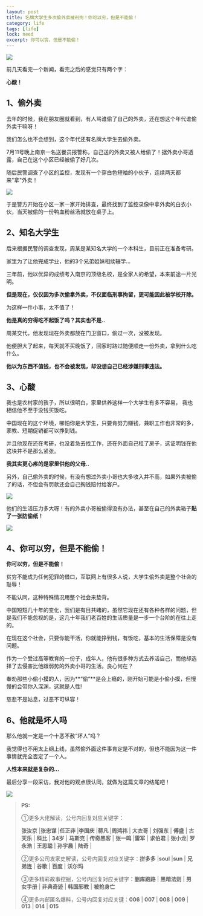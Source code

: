 ```yaml
---
layout: post
title: 名牌大学生多次偷外卖被刑拘！你可以穷，但是不能偷！
category: life
tags: [life]
lock: need
excerpt: 你可以穷，但是不能偷！
---
```


![](http://favorites.ren/assets/images/2020/it/xingju/xingju01.jpg) 

前几天看完一个新闻，看完之后的感觉只有两个字：

**心酸！**

## 1、偷外卖

去年的时候，我在朋友圈就看到，有人骂谁偷了自己的外卖，还在想这个年代谁偷外卖干嘛呀！

我们怎么也不会想到，这个年代还有名牌大学生去偷外卖。

7月11号晚上南京一名送餐员报警称，自己送的外卖又被人给偷了！据外卖小哥透露，自己在这个小区已经被偷了好几次。

随后民警调查了小区的监控，发现有一个穿白色短袖的小伙子，连续两天都来"拿"外卖！

![](http://favorites.ren/assets/images/2020/it/xingju/xingju02.jpg) 

于是警方开始在小区一家一家开始排查，最终找到了监控录像中拿外卖的白衣小伙，当天被偷的一份鸭血粉丝汤就放在桌子上。

## 2、知名大学生

后来根据民警的调查发现，周某是某知名大学的一个本科生，目前正在准备考研。

家里为了让他完成学业，他的3个兄弟姐妹相续辍学...

三年前，他以优异的成绩考入南京的顶级名校，是全家人的希望，本来前途一片光明。

**但是现在，仅仅因为多次偷拿外卖，不仅面临刑事拘留，更可能因此被学校开除。**

为这样一件小事，太不值了！

**他是真的穷得吃不起饭了吗？其实也不是..**

周某交代，他发现现在外卖都放在门卫窗口，偷过一次，没被发现。

他便胆大了起来，每天就不买晚饭了，回家时路过随便顺走一份外卖，拿到什么吃什么。

**他以为东西不值钱，也不会被发现，却没想自己已经涉嫌刑事违法。**

## 3、心酸

我也是农村家的孩子，所以很明白，家里供养这样一个大学生有多不容易， 我也相信他不至于没钱买饭吃。

中国现在的这个环境，哪怕你是大学生，只要肯努力赚钱，兼职工作也非常的多，家教、短期促销都可以挣到钱。

并且他现在还在考研，也没着急去找工作，还在外面自己租了房子，这证明钱在他这块并不是那么紧张。

**我其实更心疼的是家里供他的父母..**

另外，自己偷外卖的时候，有没有想过外卖小哥也大多收入并不高，如果外卖被偷了的话，不但会有罚款还会自己掏钱赔付给客户。

![](http://favorites.ren/assets/images/2020/it/xingju/xingju03.jpg) 

他们的生活压力多大呀！有的外卖小哥被偷得没有办法，甚至在自己的外卖箱子**贴了一张防偷纸！**

![](http://favorites.ren/assets/images/2020/it/xingju/xingju04.jpg) 

## 4、你可以穷，但是不能偷！

**你可以穷，但是不能偷！**

贫穷不能成为任何犯罪的借口，互联网上有很多人说，大学生偷外卖是整个社会的耻辱！

不能认同，这种特殊情况用整个社会来垫背。

中国短短几十年的变化，我们是有目共睹的，虽然它现在还有各种各样的问题，但是我们不能忽视的是，这几十年我们老百姓的生活质量是一步一个台阶的在往上走的。

在现在这个社会，只要你能干活，你就能挣到钱，有饭吃，基本的生活保障是没有问题。

作为一个受过高等教育的一份子，成年人，他有很多种方式去养活自己，而他却选择了去侵害比他跟弱势的外卖小哥的生活。良心何在？

奉劝那些小偷小摸的人，因为**“偷”**是会上瘾的，刚开始可能是小偷小摸，但慢慢的会带你入深渊，这就是人性!

慈悲不是姑息，过恶不可纵容！

## 6、他就是坏人吗

那么他就一定是一个十恶不赦“坏人”吗？

我觉得也不用太上纲上线，虽然偷外面这件事肯定是不对的，但也不能因为这一件事情就完全否定了一个人。

**人性本来就是复杂的...**

最后分享一段采访，我对他的观点很认同，就做为这篇文章的结尾吧！

![](http://favorites.ren/assets/images/2020/it/xingju/xingju05.jpg) 


>**PS:**
>
>①更多大佬解读，公号内回复对应关键字：
>
>**张汝京** |**张忠谋** |**任正非** |**李国庆** |**蒋凡** |**周鸿祎** | **大衣哥** | **刘强东** | **傅盛** | **古天乐** | **科比** | **34岁** | **马斯克** | **传奇黑客** | **张一鸣** |**雷军** | **求伯君** | **张小龙**| **罗永浩** | **王思聪** | **孙宇晨** | **陆奇** |
>
>②更多公司发家史解读，公号内回复对应关键字：**拼多多** |**soul** |**sun** | **兄弟连** | **谷歌** | **百度** | **沃尔玛**
>
>③更多精彩故事挖掘，公号内回复对应关键字：**删库跑路** | **黑暗法则** | **男女手册** | **非典奇迹** | **韩国邪教** | **被抢身亡**
>
>④更多内部匿名爆料，公号内回复对应关键：**006** | **007** | **008** | **009** | **013** | **014** | **015**
